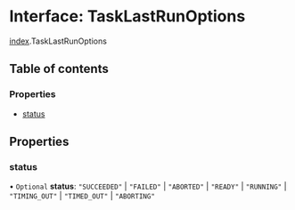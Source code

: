 # Interface: TaskLastRunOptions

[index](../modules/index.md).TaskLastRunOptions

## Table of contents

### Properties

- [status](index.TaskLastRunOptions.md#status)

## Properties

### <a id="status" name="status"></a> status

• `Optional` **status**: ``"SUCCEEDED"`` \| ``"FAILED"`` \| ``"ABORTED"`` \| ``"READY"`` \| ``"RUNNING"`` \| ``"TIMING_OUT"`` \| ``"TIMED_OUT"`` \| ``"ABORTING"``
